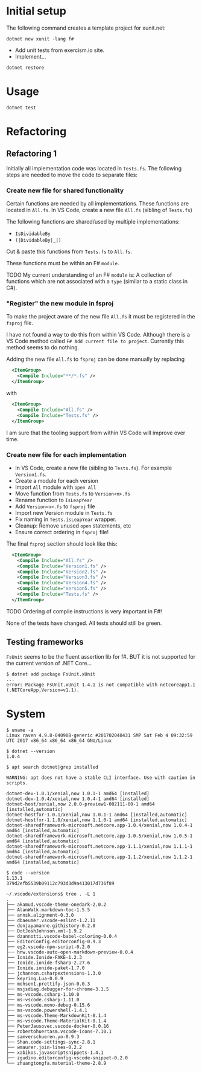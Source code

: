
# Initial setup

The following command creates a template project for xunit.net:
```
dotnet new xunit -lang f#
```

- Add unit tests from exercism.io site.
- Implement...

```
dotnet restore
```

# Usage

```
dotnet test
```

# Refactoring

## Refactoring 1

Initially all implementation code was located in `Tests.fs`. The following steps are needed to move the code to separate files:

### Create new file for shared functionality

Certain functions are needed by all implementations. These functions are located in `All.fs`. In VS Code, create a new file `All.fs` (sibling of `Tests.fs`)

The following functions are shared/used by multiple implementations:

- `IsDividableBy`
- `(|DividableBy|_|)`

Cut & paste this functions from `Tests.fs` to `All.fs`.

These functions must be within an F# `module`.

TODO My current understanding of an F# `module` is: A collection of functions which are not associated with a `type` (similar to a static class in C#).

### "Register" the new module in fsproj

To make the project aware of the new file `All.fs` it must be registered in the `fsproj` file.

I have not found a way to do this from within VS Code. Although there is a VS Code method called `F# Add current file to project`. Currently this method seems to do nothing.

Adding the new file `All.fs` to `fsproj` can be done manually by replacing 

```xml
  <ItemGroup>
    <Compile Include="**/*.fs" />
  </ItemGroup>
```
with

```xml
  <ItemGroup>
    <Compile Include="All.fs" />
    <Compile Include="Tests.fs" />
  </ItemGroup>
```
I am sure that the tooling support from within VS Code will improve over time.

### Create new file for each implementation

- In VS Code, create a new file (sibling to `Tests.fs`). For example `Version1.fs`.
- Create a module for each version
- Import `All` module with `open All`
- Move function from `Tests.fs` to `Version<n>.fs`
- Rename function to `IsLeapYear`
- Add `Version<n>.fs` to `fsproj` file
- Import new Version module in `Tests.fs`
- Fix naming in `Tests.isLeapYear` wrapper.
- Cleanup: Remove unused `open` statements, etc
- Ensure correct ordering in `fsproj` file!

The final `fsproj` section should look like this:

```xml
  <ItemGroup>
    <Compile Include="All.fs" />
    <Compile Include="Version1.fs" />
    <Compile Include="Version2.fs" />
    <Compile Include="Version3.fs" />
    <Compile Include="Version4.fs" />
    <Compile Include="Version5.fs" />
    <Compile Include="Tests.fs" />
  </ItemGroup>
```

TODO Ordering of compile instructions is very important in F#!

None of the tests have changed. All tests should still be green.

## Testing frameworks

`FsUnit` seems to be the fluent assertion lib for f#. BUT it is not supported for the current version of .NET Core...

```
$ dotnet add package FsUnit.xUnit
...
error: Package FsUnit.xUnit 1.4.1 is not compatible with netcoreapp1.1 (.NETCoreApp,Version=v1.1).
```
# System

```
$ uname -a
Linux raven 4.9.8-040908-generic #201702040431 SMP Sat Feb 4 09:32:59 UTC 2017 x86_64 x86_64 x86_64 GNU/Linux

$ dotnet --version
1.0.4

$ apt search dotnet|grep installed

WARNING: apt does not have a stable CLI interface. Use with caution in scripts.

dotnet-dev-1.0.1/xenial,now 1.0.1-1 amd64 [installed]
dotnet-dev-1.0.4/xenial,now 1.0.4-1 amd64 [installed]
dotnet-host/xenial,now 2.0.0-preview1-002111-00-1 amd64 [installed,automatic]
dotnet-hostfxr-1.0.1/xenial,now 1.0.1-1 amd64 [installed,automatic]
dotnet-hostfxr-1.1.0/xenial,now 1.1.0-1 amd64 [installed,automatic]
dotnet-sharedframework-microsoft.netcore.app-1.0.4/xenial,now 1.0.4-1 amd64 [installed,automatic]
dotnet-sharedframework-microsoft.netcore.app-1.0.5/xenial,now 1.0.5-1 amd64 [installed,automatic]
dotnet-sharedframework-microsoft.netcore.app-1.1.1/xenial,now 1.1.1-1 amd64 [installed,automatic]
dotnet-sharedframework-microsoft.netcore.app-1.1.2/xenial,now 1.1.2-1 amd64 [installed,automatic]

$ code --version
1.13.1
379d2efb5539b09112c793d3d9a413017d736f89

~/.vscode/extensions$ tree . -L 1
.
├── akamud.vscode-theme-onedark-2.0.2
├── AlanWalk.markdown-toc-1.5.5
├── annsk.alignment-0.3.0
├── dbaeumer.vscode-eslint-1.2.11
├── donjayamanne.githistory-0.2.0
├── DotJoshJohnson.xml-1.9.2
├── dzannotti.vscode-babel-coloring-0.0.4
├── EditorConfig.editorconfig-0.9.3
├── eg2.vscode-npm-script-0.2.0
├── hnw.vscode-auto-open-markdown-preview-0.0.4
├── Ionide.Ionide-FAKE-1.2.3
├── Ionide.ionide-fsharp-2.27.6
├── Ionide.ionide-paket-1.7.0
├── jchannon.csharpextensions-1.3.0
├── keyring.Lua-0.0.9
├── mohsen1.prettify-json-0.0.3
├── msjsdiag.debugger-for-chrome-3.1.5
├── ms-vscode.csharp-1.10.0
├── ms-vscode.csharp-1.11.0
├── ms-vscode.mono-debug-0.15.6
├── ms-vscode.powershell-1.4.1
├── ms-vscode.Theme-MarkdownKit-0.1.4
├── ms-vscode.Theme-MaterialKit-0.1.4
├── PeterJausovec.vscode-docker-0.0.16
├── robertohuertasm.vscode-icons-7.10.1
├── samverschueren.yo-0.9.3
├── Shan.code-settings-sync-2.8.1
├── wmaurer.join-lines-0.2.2
├── xabikos.javascriptsnippets-1.4.1
├── zgudino.editorconfig-vscode-snippet-0.2.0
└── zhuangtongfa.material-theme-2.8.9
```

